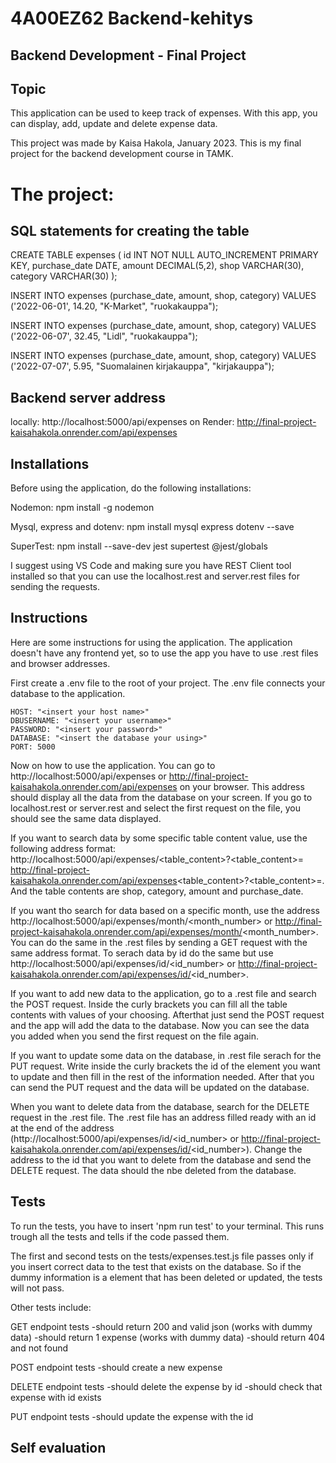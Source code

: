 # 4A00EZ62 Backend-kehitys

## Backend Development - Final Project

## Topic

This application can be used to keep track of expenses. With this app, you can display, add, update and delete expense data.

This project was made by Kaisa Hakola, January 2023. This is my final project for the backend development course in TAMK.

# The project:

## SQL statements for creating the table

CREATE TABLE expenses (
id INT NOT NULL AUTO_INCREMENT PRIMARY KEY,
purchase_date DATE,
amount DECIMAL(5,2),
shop VARCHAR(30),
category VARCHAR(30)
);

INSERT INTO expenses (purchase_date, amount, shop, category)
VALUES ('2022-06-01', 14.20, "K-Market", "ruokakauppa");

INSERT INTO expenses (purchase_date, amount, shop, category)
VALUES ('2022-06-07', 32.45, "Lidl", "ruokakauppa");

INSERT INTO expenses (purchase_date, amount, shop, category)
VALUES ('2022-07-07', 5.95, "Suomalainen kirjakauppa", "kirjakauppa");

## Backend server address

locally: http://localhost:5000/api/expenses
on Render: http://final-project-kaisahakola.onrender.com/api/expenses

## Installations

Before using the application, do the following installations:

Nodemon:
npm install -g nodemon

Mysql, express and dotenv:
npm install mysql express dotenv --save

SuperTest:
npm install --save-dev jest supertest @jest/globals

I suggest using VS Code and making sure you have REST Client tool installed so that you can use the localhost.rest and server.rest files for sending the requests.

## Instructions

Here are some instructions for using the application. The application doesn't have any frontend yet, so to use the app you have to use .rest files and browser addresses.

First create a .env file to the root of your project. The .env file connects your database to the application.

    HOST: "<insert your host name>"
    DBUSERNAME: "<insert your username>"
    PASSWORD: "<insert your password>"
    DATABASE: "<insert the database your using>"
    PORT: 5000

Now on how to use the application. You can go to http://localhost:5000/api/expenses or http://final-project-kaisahakola.onrender.com/api/expenses on your browser. This address should display all the data from the database on your screen. If you go to localhost.rest or server.rest and select the first request on the file, you should see the same data displayed.

If you want to search data by some specific table content value, use the following address format:
http://localhost:5000/api/expenses/<table_content>?<table_content>=<value>
http://final-project-kaisahakola.onrender.com/api/expenses<table_content>?<table_content>=<value>.
And the table contents are shop, category, amount and purchase_date.

If you want tho search for data based on a specific month, use the address http://localhost:5000/api/expenses/month/<month_number> or http://final-project-kaisahakola.onrender.com/api/expenses/month/<month_number>. You can do the same in the .rest files by sending a GET request with the same address format. To serach data by id do the same but use http://localhost:5000/api/expenses/id/<id_number> or http://final-project-kaisahakola.onrender.com/api/expenses/id/<id_number>.

If you want to add new data to the application, go to a .rest file and search the POST request. Inside the curly brackets you can fill all the table contents with values of your choosing. Afterthat just send the POST request and the app will add the data to the database. Now you can see the data you added when you send the first request on the file again.

If you want to update some data on the database, in .rest file serach for the PUT request. Write inside the curly brackets the id of the element you want to update and then fill in the rest of the information needed. After that you can send the PUT request and the data will be updated on the database.

When you want to delete data from the database, search for the DELETE request in the .rest file. The .rest file has an address filled ready with an id at the end of the address (http://localhost:5000/api/expenses/id/<id_number> or http://final-project-kaisahakola.onrender.com/api/expenses/id/<id_number>). Change the address to the id that you want to delete from the database and send the DELETE request. The data should the nbe deleted from the database.

## Tests

To run the tests, you have to insert 'npm run test' to your terminal. This runs trough all the tests and tells if the code passed them.

The first and second tests on the tests/expenses.test.js file passes only if you insert correct data to the test that exists on the database. So if the dummy information is a element that has been deleted or updated, the tests will not pass.

Other tests include:

GET endpoint tests
-should return 200 and valid json (works with dummy data)
-should return 1 expense (works with dummy data)
-should return 404 and not found

POST endpoint tests
-should create a new expense

DELETE endpoint tests
-should delete the expense by id
-should check that expense with id exists

PUT endpoint tests
-should update the expense with the id

## Self evaluation
